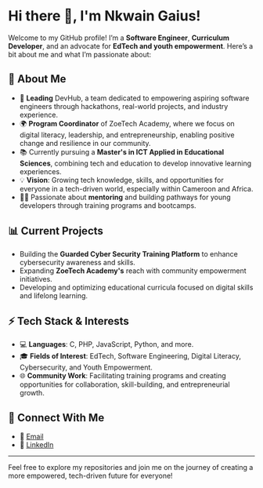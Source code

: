 # Hi there 👋, I'm Nkwain Gaius!

Welcome to my GitHub profile! I’m a **Software Engineer**, **Curriculum Developer**, and an advocate for **EdTech and youth empowerment**. Here’s a bit about me and what I’m passionate about:

## 🌟 About Me

- 🔭 **Leading** DevHub, a team dedicated to empowering aspiring software engineers through hackathons, real-world projects, and industry experience.
- 🌍 **Program Coordinator** of ZoeTech Academy, where we focus on digital literacy, leadership, and entrepreneurship, enabling positive change and resilience in our community.
- 📚 Currently pursuing a **Master's in ICT Applied in Educational Sciences**, combining tech and education to develop innovative learning experiences.
- 💡 **Vision**: Growing tech knowledge, skills, and opportunities for everyone in a tech-driven world, especially within Cameroon and Africa.
- 🧑‍🏫 Passionate about **mentoring** and building pathways for young developers through training programs and bootcamps.

## 📊 Current Projects

- Building the **Guarded Cyber Security Training Platform** to enhance cybersecurity awareness and skills.
- Expanding **ZoeTech Academy's** reach with community empowerment initiatives.
- Developing and optimizing educational curricula focused on digital skills and lifelong learning.

## ⚡ Tech Stack & Interests

- 💻 **Languages**: C, PHP, JavaScript, Python, and more.
- 🎓 **Fields of Interest**: EdTech, Software Engineering, Digital Literacy, Cybersecurity, and Youth Empowerment.
- 🌐 **Community Work**: Facilitating training programs and creating opportunities for collaboration, skill-building, and entrepreneurial growth.

## 💬 Connect With Me

- 📧 [Email](mailto:zoe13.mail@gmail.com)
- 💼 [LinkedIn](https://www.linkedin.com/in/nkwain-gaius-afumbom-7a5238201)

---

Feel free to explore my repositories and join me on the journey of creating a more empowered, tech-driven future for everyone!
